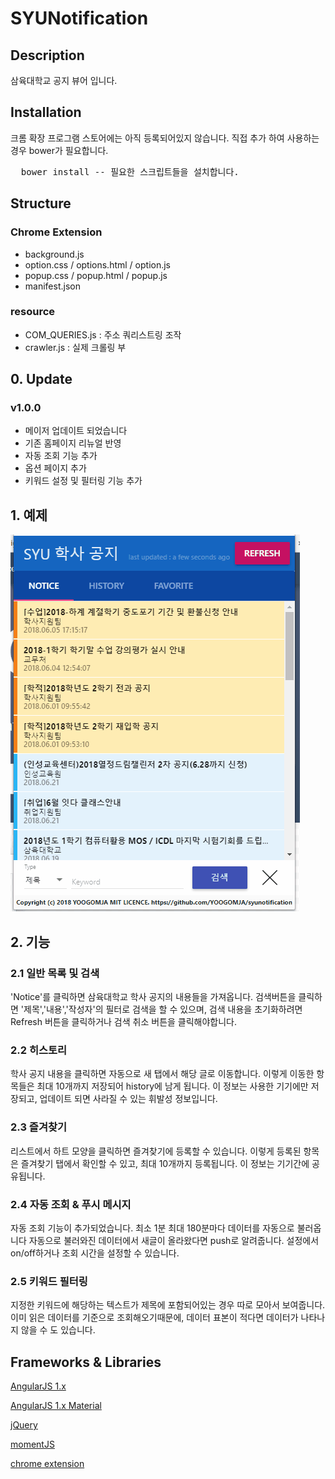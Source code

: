 # SYUNotification


## Description
삼육대학교 공지 뷰어 입니다. 

## Installation

크롬 확장 프로그램 스토어에는 아직 등록되어있지 않습니다.
직접 추가 하여 사용하는 경우 bower가 필요합니다. 

<pre>
  bower install -- 필요한 스크립트들을 설치합니다.
</pre>

## Structure

### Chrome Extension 
- background.js 
- option.css / options.html / option.js
- popup.css / popup.html / popup.js
- manifest.json

### resource
- COM_QUERIES.js : 주소 쿼리스트링 조작
- crawler.js : 실제 크롤링 부 

## 0. Update

### v1.0.0
- 메이저 업데이트 되었습니다
- 기존 홈페이지 리뉴얼 반영
- 자동 조회 기능 추가
- 옵션 페이지 추가
- 키워드 설정 및 필터링 기능 추가

## 1. 예제

![Alt text](https://github.com/YOOGOMJA/SYUNotification/blob/material/syunoti_demo.gif?raw=true "사용예제")

## 2. 기능 
### 2.1 일반 목록 및 검색 

'Notice'를 클릭하면 삼육대학교 학사 공지의 내용들을 가져옵니다.
검색버튼을 클릭하면 '제목','내용','작성자'의 필터로 검색을 할 수 있으며,
검색 내용을 초기화하려면 Refresh 버튼을 클릭하거나 검색 취소 버튼을 클릭해야합니다. 

### 2.2 히스토리

학사 공지 내용을 클릭하면 자동으로 새 탭에서 해당 글로 이동합니다.
이렇게 이동한 항목들은 최대 10개까지 저장되어 history에 남게 됩니다. 
이 정보는 사용한 기기에만 저장되고, 업데이트 되면 사라질 수 있는 휘발성 정보입니다.

### 2.3 즐겨찾기

리스트에서 하트 모양을 클릭하면 즐겨찾기에 등록할 수 있습니다.
이렇게 등록된 항목은 즐겨찾기 탭에서 확인할 수 있고, 최대 10개까지 등록됩니다.
이 정보는 기기간에 공유됩니다. 

### 2.4 자동 조회 & 푸시 메시지

자동 조회 기능이 추가되었습니다. 최소 1분 최대 180분마다 데이터를 자동으로 불러옵니다
자동으로 불러와진 데이터에서 새글이 올라왔다면 push로 알려줍니다.
설정에서 on/off하거나 조회 시간을 설정할 수 있습니다.

### 2.5 키워드 필터링

지정한 키워드에 해당하는 텍스트가 제목에 포함되어있는 경우 따로 모아서 보여줍니다.
이미 읽은 데이터를 기준으로 조회해오기때문에, 데이터 표본이 적다면 데이터가 나타나지
않을 수 도 있습니다.

## Frameworks & Libraries

[AngularJS 1.x](https://angularjs.org/) 

[AngularJS 1.x Material](https://material.angularjs.org/latest/)

[jQuery](https://jquery.com/)

[momentJS](http://momentjs.com/)

[chrome extension](https://developer.chrome.com/extensions/getstarted)

